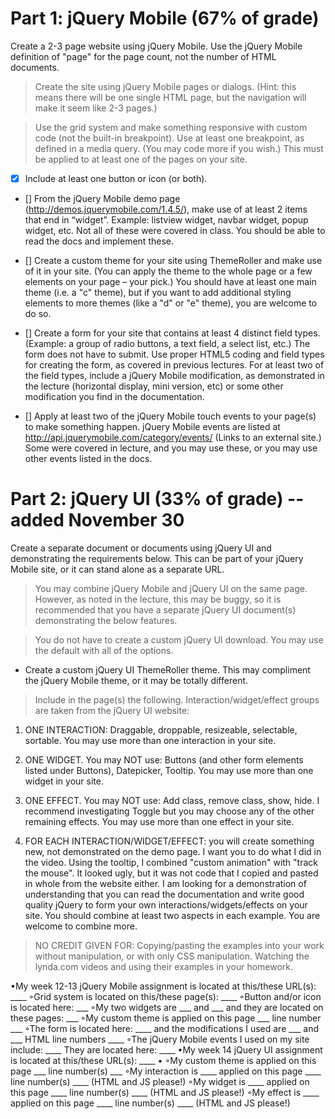 # Part 1: jQuery Mobile (67% of grade)

Create a 2-3 page website using jQuery Mobile. Use the jQuery Mobile definition of "page" for the page count, not the number of HTML documents.

>Create the site using jQuery Mobile pages or dialogs.  (Hint: this means there will be one single HTML page, but the navigation will make it seem like 2-3 pages.)

> Use the grid system and make something responsive with custom code (not the built-in breakpoint). Use at least one breakpoint, as defined in a media query. (You may code more if you wish.) This must be applied to at least one of the pages on your site.

* [X] Include at least one button or icon (or both).

* [] From the jQuery Mobile demo page (http://demos.jquerymobile.com/1.4.5/), make use of at least 2 items that end in “widget”. Example: listview widget, navbar widget, popup widget, etc. Not all of these were covered in class. You should be able to read the docs and implement these.

* [] Create a custom theme for your site using ThemeRoller and make use of it in your site. (You can apply the theme to the whole page or a few elements on your page – your pick.) You should have at least one main theme (i.e. a "c" theme), but if you want to add additional styling elements to more themes (like a "d" or "e" theme), you are welcome to do so.

* [] Create a form for your site that contains at least 4 distinct field types. (Example: a group of radio buttons, a text field, a select list, etc.) The form does not have to submit. Use proper HTML5 coding and field types for creating the form, as covered in previous lectures. For at least two of the field types, include a jQuery Mobile modification, as demonstrated in the lecture (horizontal display, mini version, etc) or some other modification you find in the documentation.

* [] Apply at least two of the jQuery Mobile touch events to your page(s) to make something happen. jQuery Mobile events are listed at http://api.jquerymobile.com/category/events/ (Links to an external site.) Some were covered in lecture, and you may use these, or you may use other events listed in the docs.

# Part 2: jQuery UI (33% of grade) -- added November 30

Create a separate document or documents using jQuery UI and demonstrating the requirements below. This can be part of your jQuery Mobile site, or it can stand alone as a separate URL.

> You may combine jQuery Mobile and jQuery UI on the same page. However, as noted in the lecture, this may be buggy, so it is recommended that you have a separate jQuery UI document(s) demonstrating the below features.

> You do not have to create a custom jQuery UI download. You may use the default with all of the options.

* Create a custom jQuery UI ThemeRoller theme. This may compliment the jQuery Mobile theme, or it may be totally different.

> Include in the page(s) the following. Interaction/widget/effect groups are taken from the jQuery UI website:

1. ONE INTERACTION: Draggable, droppable, resizeable, selectable, sortable. You may use more than one interaction in your site.

2. ONE WIDGET. You may NOT use: Buttons (and other form elements listed under Buttons), Datepicker, Tooltip. You may use more than one widget in your site. 

3. ONE EFFECT. You may NOT use: Add class, remove class, show, hide. I recommend investigating Toggle but you may choose any of the other remaining effects. You may use more than one effect in your site. 

4. FOR EACH INTERACTION/WIDGET/EFFECT: you will create something new, not demonstrated on the demo page. I want you to do what I did in the video. Using the tooltip, I combined "custom animation" with "track the mouse". It looked ugly, but it was not code that I copied and pasted in whole from the website either. I am looking for a demonstration of understanding that you can read the documentation and write good quality jQuery to form your own interactions/widgets/effects on your site. You should combine at least two aspects in each example. You are welcome to combine more.

> NO CREDIT GIVEN FOR: Copying/pasting the examples into your work without manipulation, or with only CSS manipulation. Watching the lynda.com videos and using their examples in your homework.

•My week 12-13 jQuery Mobile assignment is located at this/these URL(s): ____
◦Grid system is located on this/these page(s): ____
◦Button and/or icon is located here: ___
◦My two widgets are ___ and ___ and they are located on these pages: ___
◦My custom theme is applied on this page ___ line number ___ 
◦The form is located here: ____ and the modifications I used are ___ and ___ HTML line numbers ____
◦The jQuery Mobile events I used on my site include: ____ They are located here: ____
•My week 14 jQuery UI assignment is located at this/these URL(s): ____
• ◦My custom theme is applied on this page ___ line number(s) ___ 
◦My interaction is ____ applied on this page ____ line number(s) ____ (HTML and JS please!)
◦My widget is ____ applied on this page ____ line number(s) ____ (HTML and JS please!) 
◦My effect is ____ applied on this page ____ line number(s) ____ (HTML and JS please!)

